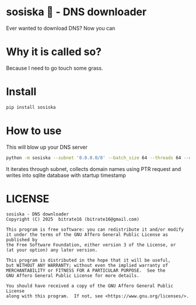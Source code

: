 # sosiska 🌭 - DNS downloader

Ever wanted to download DNS? Now you can

# Why it is called so?

Because I need to go touch some grass.

# Install

```bash
pip install sosiska
```

# How to use

This will blow up your DNS server

```bash
python -m sosiska --subnet '0.0.0.0/0' --batch_size 64 --threads 64 --database dns.db
```

It iterates through subnet, collects domain names using PTR request and writes into sqlite database with startup timestamp

# LICENSE

```
sosiska - DNS downloader
Copyright (C) 2025  bitrate16 (bitrate16@gmail.com)

This program is free software: you can redistribute it and/or modify
it under the terms of the GNU Affero General Public License as published by
the Free Software Foundation, either version 3 of the License, or
(at your option) any later version.

This program is distributed in the hope that it will be useful,
but WITHOUT ANY WARRANTY; without even the implied warranty of
MERCHANTABILITY or FITNESS FOR A PARTICULAR PURPOSE.  See the
GNU Affero General Public License for more details.

You should have received a copy of the GNU Affero General Public License
along with this program.  If not, see <https://www.gnu.org/licenses/>.
```
